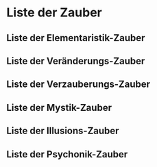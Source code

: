 # Liste der Zauber

## Liste der Elementaristik-Zauber
 
## Liste der Veränderungs-Zauber
 
## Liste der Verzauberungs-Zauber
 
## Liste der Mystik-Zauber
 
## Liste der Illusions-Zauber
 
## Liste der Psychonik-Zauber
